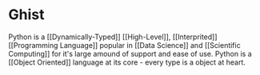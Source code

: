 # Ghist
Python is a [[Dynamically-Typed]] [[High-Level]], [[Interprited]] [[Programming Language]] popular in [[Data Science]] and [[Scientific Computing]] for it's large amound of support and ease of use. Python is a [[Object Oriented]] language at its core - every type is a object at heart.